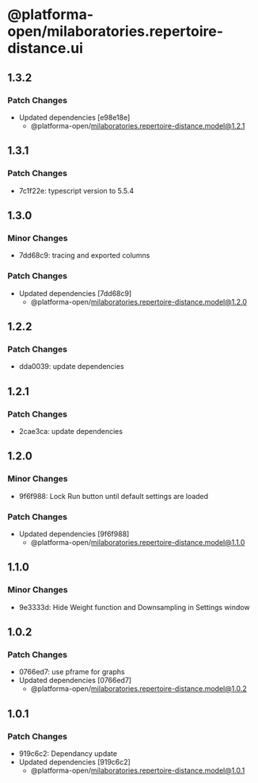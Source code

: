 # @platforma-open/milaboratories.repertoire-distance.ui

## 1.3.2

### Patch Changes

- Updated dependencies [e98e18e]
  - @platforma-open/milaboratories.repertoire-distance.model@1.2.1

## 1.3.1

### Patch Changes

- 7c1f22e: typescript version to 5.5.4

## 1.3.0

### Minor Changes

- 7dd68c9: tracing and exported columns

### Patch Changes

- Updated dependencies [7dd68c9]
  - @platforma-open/milaboratories.repertoire-distance.model@1.2.0

## 1.2.2

### Patch Changes

- dda0039: update dependencies

## 1.2.1

### Patch Changes

- 2cae3ca: update dependencies

## 1.2.0

### Minor Changes

- 9f6f988: Lock Run button until default settings are loaded

### Patch Changes

- Updated dependencies [9f6f988]
  - @platforma-open/milaboratories.repertoire-distance.model@1.1.0

## 1.1.0

### Minor Changes

- 9e3333d: Hide Weight function and Downsampling in Settings window

## 1.0.2

### Patch Changes

- 0766ed7: use pframe for graphs
- Updated dependencies [0766ed7]
  - @platforma-open/milaboratories.repertoire-distance.model@1.0.2

## 1.0.1

### Patch Changes

- 919c6c2: Dependancy update
- Updated dependencies [919c6c2]
  - @platforma-open/milaboratories.repertoire-distance.model@1.0.1

